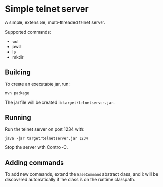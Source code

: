 Simple telnet server
====================

A simple, extensible, multi-threaded telnet server.

Supported commands:

- cd
- pwd
- ls
- mkdir

Building
--------

To create an executable jar, run:

    mvn package

The jar file will be created in `target/telnetserver.jar`.

Running
-------

Run the telnet server on port 1234 with:

    java -jar target/telnetserver.jar 1234

Stop the server with Control-C.

Adding commands
---------------

To add new commands, extend the `BaseCommand` abstract class,
and it will be discovered automatically if the class is
on the runtime classpath.

